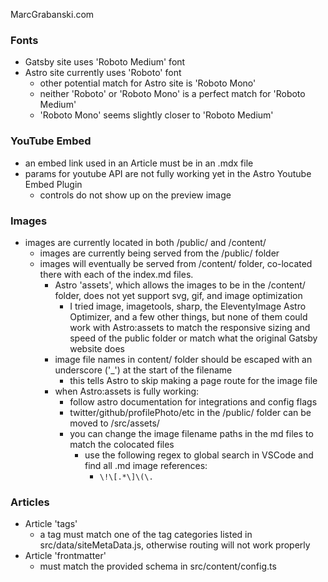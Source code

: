 MarcGrabanski.com


### Fonts
- Gatsby site uses 'Roboto Medium' font
- Astro site currently uses 'Roboto' font
  - other potential match for Astro site is 'Roboto Mono'
  - neither 'Roboto' or 'Roboto Mono' is a perfect match for 'Roboto Medium'
  - 'Roboto Mono' seems slightly closer to 'Roboto Medium'


### YouTube Embed
- an embed link used in an Article must be in an .mdx file
- params for youtube API are not fully working yet in the Astro Youtube Embed Plugin
  - controls do not show up on the preview image


### Images
- images are currently located in both /public/ and /content/
  - images are currently being served from the /public/ folder
  - images will eventually be served from /content/ folder, co-located there with each of the index.md files.
    - Astro 'assets', which allows the images to be in the /content/ folder, does not yet support svg, gif, and image optimization
      - I tried image, imagetools, sharp, the EleventyImage Astro Optimizer, and a few other things, but none of them could work with Astro:assets to match the responsive sizing and speed of the public folder or match what the original Gatsby website does
    - image file names in content/ folder should be escaped with an underscore ('_') at the start of the filename
      - this tells Astro to skip making a page route for the image file
    - when Astro:assets is fully working:
      - follow astro documentation for integrations and config flags
      - twitter/github/profilePhoto/etc in the /public/ folder can be moved to /src/assets/
      - you can change the image filename paths in the md files to match the colocated files
        - use the following regex to global search in VSCode and find all .md image references:
          - ``` \!\[.*\]\(\. ```


### Articles
- Article 'tags'
  - a tag must match one of the tag categories listed in src/data/siteMetaData.js, otherwise routing will not work properly
- Article 'frontmatter'
  - must match the provided schema in src/content/config.ts